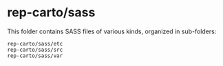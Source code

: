 # rep-carto/sass

This folder contains SASS files of various kinds, organized in sub-folders:

    rep-carto/sass/etc
    rep-carto/sass/src
    rep-carto/sass/var
